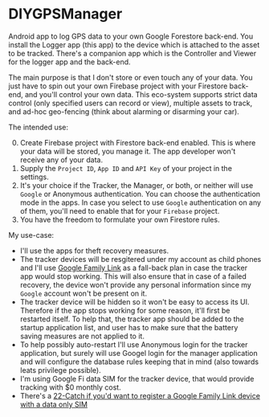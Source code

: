 # DIYGPSManager
Android app to log GPS data to your own Google Forestore back-end.
You install the Logger app (this app) to the device which is attached to the asset to be tracked.
There's a companion app which is the Controller and Viewer for the logger app and the back-end.

The main purpose is that I don't store or even touch any of your data. You just have to spin out your own Firebase project with your Firestore back-end, and you'll control your own data. This eco-system supports strict data control (only specified users can record or view), multiple assets to track, and ad-hoc geo-fencing (think about alarming or disarming your car).

The intended use:

0. Create Firebase project with Firestore back-end enabled. This is where your data will be stored, you manage it. The app developer won't receive any of your data.
1. Supply the `Project ID`, `App ID` and `API Key` of your project in the settings.
2. It's your choice if the Tracker, the Manager, or both, or neither will use `Google` or Anonymous authentication. You can choose the authentication mode in the apps. In case you select to use `Google` authentication on any of them, you'll need to enable that for your `Firebase` project.
3. You have the freedom to formulate your own Firestore rules.

My use-case:

* I'll use the apps for theft recovery measures.
* The tracker devices will be resgitered under my account as child phones and I'll use [Google Family Link](https://families.google.com/familylink/) as a fall-back plan in case the tracker app would stop working. This will also ensure that in case of a failed recovery, the device won't provide any personal information since my `Google` account won't be present on it.
* The tracker device will be hidden so it won't be easy to access its UI. Therefore if the app stops working for some reason, it'll first be restarted itself. To help that, the tracker app should be added to the startup application list, and user has to make sure that the battery saving measures are not applied to it.
* To help possibly auto-restart I'll use Anonymous login for the tracker application, but surely will use Googel login for the manager application and will configure the database rules keeping that in mind (also towards leats privilege possible).
* I'm using Google Fi data SIM for the tracker device, that would provide tracking with $0 monthly cost.
* There's a [22-Catch if you'd want to register a Google Family Link device with a data only SIM](https://support.google.com/fi/thread/38811153) 
